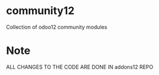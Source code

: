 # community12
Collection of odoo12 community modules

# Note
ALL CHANGES TO THE CODE ARE DONE IN addons12 REPO
